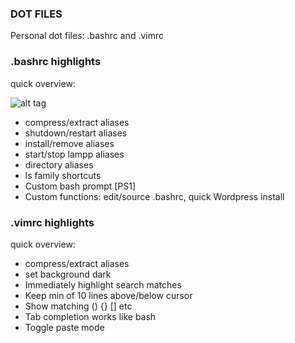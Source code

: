 ### DOT FILES

Personal dot files:  .bashrc and .vimrc
### .bashrc highlights
quick overview:

![alt tag](http://i.imgur.com/x3pSlUN.png)

* compress/extract  aliases
* shutdown/restart aliases
* install/remove aliases
* start/stop lampp aliases
* directory aliases
* ls family shortcuts
* Custom bash prompt [PS1]
* Custom functions: edit/source .bashrc, quick Wordpress install

### .vimrc highlights
quick overview:
* compress/extract  aliases
* set background dark
* Immediately highlight search matches
* Keep min of 10 lines above/below cursor
* Show matching () {} [] etc
* Tab completion works like bash
* Toggle paste mode

